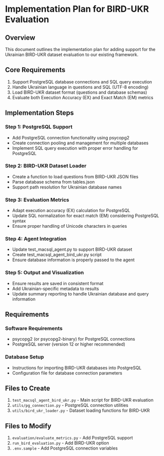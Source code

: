# Implementation Plan for BIRD-UKR Evaluation

## Overview
This document outlines the implementation plan for adding support for the Ukrainian BIRD-UKR dataset evaluation to our existing framework. 

## Core Requirements
1. Support PostgreSQL database connections and SQL query execution
2. Handle Ukrainian language in questions and SQL (UTF-8 encoding)
3. Load BIRD-UKR dataset format (questions and database schemas)
4. Evaluate both Execution Accuracy (EX) and Exact Match (EM) metrics

## Implementation Steps

### Step 1: PostgreSQL Support
- Add PostgreSQL connection functionality using psycopg2
- Create connection pooling and management for multiple databases
- Implement SQL query execution with proper error handling for PostgreSQL

### Step 2: BIRD-UKR Dataset Loader
- Create a function to load questions from BIRD-UKR JSON files
- Parse database schema from tables.json
- Support path resolution for Ukrainian database names

### Step 3: Evaluation Metrics
- Adapt execution accuracy (EX) calculation for PostgreSQL 
- Update SQL normalization for exact match (EM) considering PostgreSQL syntax
- Ensure proper handling of Unicode characters in queries

### Step 4: Agent Integration
- Update test_macsql_agent.py to support BIRD-UKR dataset
- Create test_macsql_agent_bird_ukr.py script
- Ensure database information is properly passed to the agent

### Step 5: Output and Visualization
- Ensure results are saved in consistent format
- Add Ukrainian-specific metadata to results
- Update summary reporting to handle Ukrainian database and query information

## Requirements

### Software Requirements
- psycopg2 (or psycopg2-binary) for PostgreSQL connections
- PostgreSQL server (version 12 or higher recommended)

### Database Setup
- Instructions for importing BIRD-UKR databases into PostgreSQL
- Configuration file for database connection parameters

## Files to Create

1. `test_macsql_agent_bird_ukr.py` - Main script for BIRD-UKR evaluation
2. `utils/pg_connection.py` - PostgreSQL connection utilities
3. `utils/bird_ukr_loader.py` - Dataset loading functions for BIRD-UKR

## Files to Modify

1. `evaluation/evaluate_metrics.py` - Add PostgreSQL support
2. `run_bird_evaluation.py` - Add BIRD-UKR option
3. `.env.sample` - Add PostgreSQL connection variables 
